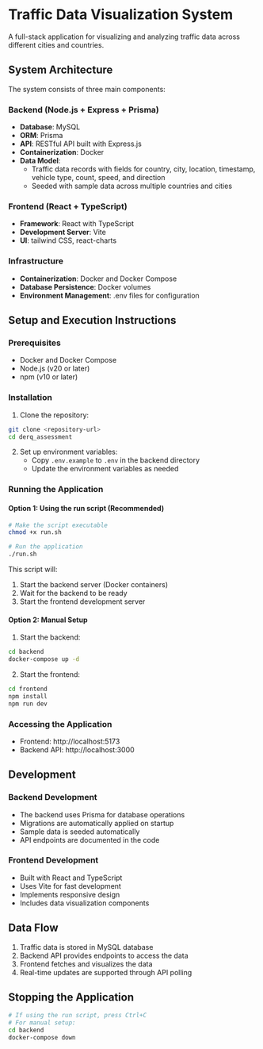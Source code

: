 # Traffic Data Visualization System

A full-stack application for visualizing and analyzing traffic data across different cities and countries.

## System Architecture

The system consists of three main components:

### Backend (Node.js + Express + Prisma)
- **Database**: MySQL 
- **ORM**: Prisma
- **API**: RESTful API built with Express.js
- **Containerization**: Docker
- **Data Model**: 
  - Traffic data records with fields for country, city, location, timestamp, vehicle type, count, speed, and direction
  - Seeded with sample data across multiple countries and cities

### Frontend (React + TypeScript)
- **Framework**: React with TypeScript
- **Development Server**: Vite
- **UI**: tailwind CSS, react-charts 

### Infrastructure
- **Containerization**: Docker and Docker Compose
- **Database Persistence**: Docker volumes
- **Environment Management**: .env files for configuration

## Setup and Execution Instructions

### Prerequisites
- Docker and Docker Compose
- Node.js (v20 or later)
- npm (v10 or later)

### Installation

1. Clone the repository:
```bash
git clone <repository-url>
cd derq_assessment
```

2. Set up environment variables:
   - Copy `.env.example` to `.env` in the backend directory
   - Update the environment variables as needed

### Running the Application

#### Option 1: Using the run script (Recommended)
```bash
# Make the script executable
chmod +x run.sh

# Run the application
./run.sh
```

This script will:
1. Start the backend server (Docker containers)
2. Wait for the backend to be ready
3. Start the frontend development server

#### Option 2: Manual Setup

1. Start the backend:
```bash
cd backend
docker-compose up -d
```

2. Start the frontend:
```bash
cd frontend
npm install
npm run dev
```

### Accessing the Application
- Frontend: http://localhost:5173
- Backend API: http://localhost:3000

## Development

### Backend Development
- The backend uses Prisma for database operations
- Migrations are automatically applied on startup
- Sample data is seeded automatically
- API endpoints are documented in the code

### Frontend Development
- Built with React and TypeScript
- Uses Vite for fast development
- Implements responsive design
- Includes data visualization components

## Data Flow
1. Traffic data is stored in MySQL database
2. Backend API provides endpoints to access the data
3. Frontend fetches and visualizes the data
4. Real-time updates are supported through API polling

## Stopping the Application
```bash
# If using the run script, press Ctrl+C
# For manual setup:
cd backend
docker-compose down
``` 